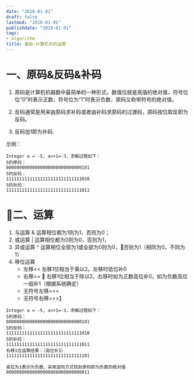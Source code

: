 ```yaml
---
date: "2018-01-01"
draft: false
lastmod: "2018-01-01"
publishdate: "2018-01-01"
tags:
- algorithm
title: 基础-计算机中的运算
---
```

# 一、原码&反码&补码
1. 原码是计算机机器数中最简单的一种形式，数值位就是真值的绝对值，符号位位“0”时表示正数，符号位为“1”时表示负数，原码又称带符号的绝对值。

2. 反码通常是用来由原码求补码或者由补码求原码的过渡码，原码按位取反即为反码。

3. 反码加1即为补码.


示例：
```
Integer a = -5, a>>1=-3，求解过程如下：
5的原码：
00000000000000000000000000000101
5的反码：
11111111111111111111111111111010
5的补码：
11111111111111111111111111111011
```

# 二、运算

1. 与运算 &
运算相位都为1则为1，否则为0；
2. 或运算 |
运算相位都为0则为0，否则为1，
3. 异或运算 ^
运算相位全部为1或全部为0则为0，否则为1（相同为0，不同为1）
4. 移位运算
    * 左移<< 
        左移1位相当于乘以2。左移时低位补0
    * 右移>>  
        右移1位相当于除以2。右移时如为正数高位补0，如为负数高位一般补1（根据系统确定）
    * 无符号左移<<< 
    * 无符号右移>>>】

```
Integer a = -5, a>>1=-3，求解过程如下：
5的原码：
00000000000000000000000000000101
5的反码：
11111111111111111111111111111010
5的补码：
11111111111111111111111111111011
右移1位运算结果：（高位补1）
11111111111111111111111111111101

高位为1表示为负数，采用逆向方式找到原码即为负数的绝对值
00000000000000000000000000000011
```

